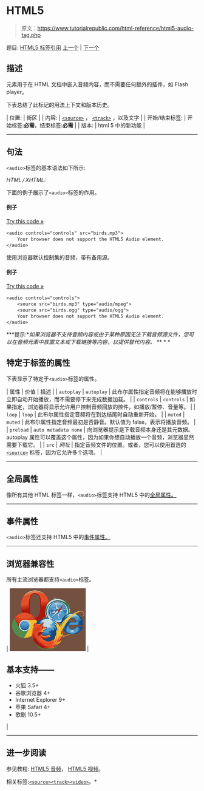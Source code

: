 # HTML5

<audio>标签</audio>

> 原文：<https://www.tutorialrepublic.com/html-reference/html5-audio-tag.php>

题目: [HTML5 标签引用](html5-tags.php) [上一个](html5-aside-tag.php) | [下一个](html-b-tag.php)

## 描述

元素用于在 HTML 文档中嵌入音频内容，而不需要任何额外的插件，如 Flash player。

下表总结了此标记的用法上下文和版本历史。

| 位置: | 街区 |
| 内容: | [`<source>`](html5-source-tag.php) ， [`<track>`](html5-track-tag.php) ，以及文字 |
| 开始/结束标签: | 开始标签:**必需**，结束标签:**必需** |
| 版本: | html 5 中的新功能 |

* * *

## 句法

`<audio>`标签的基本语法如下所示:

*HTML / XHTML:* <audio> ... </audio>

下面的例子展示了`<audio>`标签的作用。

#### 例子

[Try this code »](../codelab.php?topic=html5&file=audio-tag "Try this code using online Editor")

```
<audio controls="controls" src="birds.mp3">
    Your browser does not support the HTML5 Audio element.
</audio>
```

使用浏览器默认控制集的音频，带有备用源。

#### 例子

[Try this code »](../codelab.php?topic=html5&file=audio-tag-with-multiple-sources "Try this code using online Editor")

```
<audio controls="controls">
    <source src="birds.mp3" type="audio/mpeg">
    <source src="birds.ogg" type="audio/ogg">
    Your browser does not support the HTML5 Audio element.
</audio>
```

 ***提示:**如果浏览器不支持音频内容或由于某种原因无法下载音频源文件，您可以在音频元素中放置文本或下载链接等内容，以提供替代内容。*  ** * *

## 特定于标签的属性

下表显示了特定于`<audio>`标签的属性。

| 属性 | 价值 | 描述 |
| `autoplay` | `autoplay` | 此布尔属性指定音频将在能够播放时立即自动开始播放，而不需要停下来完成数据加载。 |
| `controls` | `controls` | 如果指定，浏览器将显示允许用户控制音频回放的控件，如播放/暂停、音量等。 |
| `loop` | `loop` | 此布尔属性指定音频将在到达结尾时自动重新开始。 |
| `muted` | `muted` | 此布尔属性指定音频最初是否静音。默认值为 false，表示将播放音频。 |
| `preload` | `auto
metadata
none` | 向浏览器提示是下载音频本身还是其元数据。autoplay 属性可以覆盖这个属性，因为如果你想自动播放一个音频，浏览器显然需要下载它。 |
| `src` | *网址* | 指定音频文件的位置。或者，您可以使用首选的 [`<source>`](html5-source-tag.php) 标签，因为它允许多个选项。 |

* * *

## 全局属性

像所有其他 HTML 标签一样，`<audio>`标签支持 HTML5 中的[全局属性。](html5-global-attributes.php)

* * *

## 事件属性

`<audio>`标签还支持 HTML5 中的[事件属性。](html5-event-attributes.php)

* * *

## 浏览器兼容性

所有主流浏览器都支持`<audio>`标签。

| ![Browsers Icon](img/e9331123c77668c1832e541c2fca1002.png) | 

## 基本支持——

*   火狐 3.5+
*   谷歌浏览器 4+
*   Internet Explorer 9+
*   苹果 Safari 4+
*   歌剧 10.5+

 |

* * *

## 进一步阅读

参见教程: [HTML5 音频](../html-tutorial/html5-audio.php)， [HTML5 视频](../html-tutorial/html5-video.php)。

相关标签:[`<source>`](html5-source-tag.php)[`<track>`](html5-track-tag.php)[`<video>`](html5-video-tag.php)。*